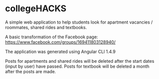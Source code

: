 # collegeHACKS

A simple web application to help students look for apartment vacancies / roommates, shared rides and textbooks.

A basic transformation of the Facebook page: https://www.facebook.com/groups/169411803128940/

The application was generated using Angular CLI 1.4.9

Posts for apartments and shared rides will be deleted after the start dates (input by user) have passed.
Posts for textbook will be deleted a month after the posts are made. 
